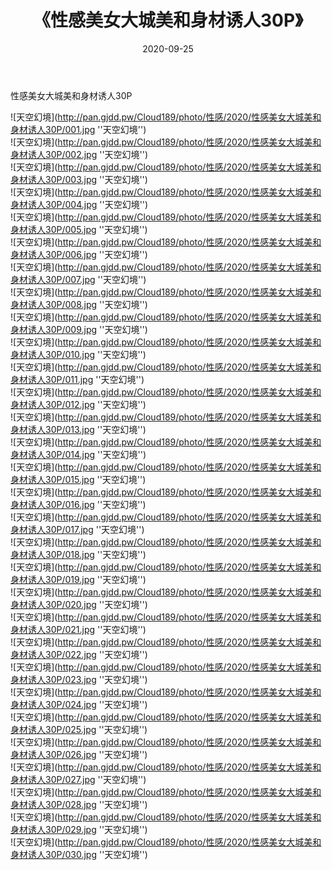 ﻿---
layout: post
title:  《性感美女大城美和身材诱人30P》
date:   2020-09-25
img: http://pan.gjdd.pw/Cloud189/photo/性感/2020/性感美女大城美和身材诱人30P/000.jpg
categories: [美女, 性感, 泳衣]
---

性感美女大城美和身材诱人30P



![天空幻境](http://pan.gjdd.pw/Cloud189/photo/性感/2020/性感美女大城美和身材诱人30P/001.jpg ''天空幻境'') <br>
![天空幻境](http://pan.gjdd.pw/Cloud189/photo/性感/2020/性感美女大城美和身材诱人30P/002.jpg ''天空幻境'') <br>
![天空幻境](http://pan.gjdd.pw/Cloud189/photo/性感/2020/性感美女大城美和身材诱人30P/003.jpg ''天空幻境'') <br>
![天空幻境](http://pan.gjdd.pw/Cloud189/photo/性感/2020/性感美女大城美和身材诱人30P/004.jpg ''天空幻境'') <br>
![天空幻境](http://pan.gjdd.pw/Cloud189/photo/性感/2020/性感美女大城美和身材诱人30P/005.jpg ''天空幻境'') <br>
![天空幻境](http://pan.gjdd.pw/Cloud189/photo/性感/2020/性感美女大城美和身材诱人30P/006.jpg ''天空幻境'') <br>
![天空幻境](http://pan.gjdd.pw/Cloud189/photo/性感/2020/性感美女大城美和身材诱人30P/007.jpg ''天空幻境'') <br>
![天空幻境](http://pan.gjdd.pw/Cloud189/photo/性感/2020/性感美女大城美和身材诱人30P/008.jpg ''天空幻境'') <br>
![天空幻境](http://pan.gjdd.pw/Cloud189/photo/性感/2020/性感美女大城美和身材诱人30P/009.jpg ''天空幻境'') <br>
![天空幻境](http://pan.gjdd.pw/Cloud189/photo/性感/2020/性感美女大城美和身材诱人30P/010.jpg ''天空幻境'') <br>
![天空幻境](http://pan.gjdd.pw/Cloud189/photo/性感/2020/性感美女大城美和身材诱人30P/011.jpg ''天空幻境'') <br>
![天空幻境](http://pan.gjdd.pw/Cloud189/photo/性感/2020/性感美女大城美和身材诱人30P/012.jpg ''天空幻境'') <br>
![天空幻境](http://pan.gjdd.pw/Cloud189/photo/性感/2020/性感美女大城美和身材诱人30P/013.jpg ''天空幻境'') <br>
![天空幻境](http://pan.gjdd.pw/Cloud189/photo/性感/2020/性感美女大城美和身材诱人30P/014.jpg ''天空幻境'') <br>
![天空幻境](http://pan.gjdd.pw/Cloud189/photo/性感/2020/性感美女大城美和身材诱人30P/015.jpg ''天空幻境'') <br>
![天空幻境](http://pan.gjdd.pw/Cloud189/photo/性感/2020/性感美女大城美和身材诱人30P/016.jpg ''天空幻境'') <br>
![天空幻境](http://pan.gjdd.pw/Cloud189/photo/性感/2020/性感美女大城美和身材诱人30P/017.jpg ''天空幻境'') <br>
![天空幻境](http://pan.gjdd.pw/Cloud189/photo/性感/2020/性感美女大城美和身材诱人30P/018.jpg ''天空幻境'') <br>
![天空幻境](http://pan.gjdd.pw/Cloud189/photo/性感/2020/性感美女大城美和身材诱人30P/019.jpg ''天空幻境'') <br>
![天空幻境](http://pan.gjdd.pw/Cloud189/photo/性感/2020/性感美女大城美和身材诱人30P/020.jpg ''天空幻境'') <br>
![天空幻境](http://pan.gjdd.pw/Cloud189/photo/性感/2020/性感美女大城美和身材诱人30P/021.jpg ''天空幻境'') <br>
![天空幻境](http://pan.gjdd.pw/Cloud189/photo/性感/2020/性感美女大城美和身材诱人30P/022.jpg ''天空幻境'') <br>
![天空幻境](http://pan.gjdd.pw/Cloud189/photo/性感/2020/性感美女大城美和身材诱人30P/023.jpg ''天空幻境'') <br>
![天空幻境](http://pan.gjdd.pw/Cloud189/photo/性感/2020/性感美女大城美和身材诱人30P/024.jpg ''天空幻境'') <br>
![天空幻境](http://pan.gjdd.pw/Cloud189/photo/性感/2020/性感美女大城美和身材诱人30P/025.jpg ''天空幻境'') <br>
![天空幻境](http://pan.gjdd.pw/Cloud189/photo/性感/2020/性感美女大城美和身材诱人30P/026.jpg ''天空幻境'') <br>
![天空幻境](http://pan.gjdd.pw/Cloud189/photo/性感/2020/性感美女大城美和身材诱人30P/027.jpg ''天空幻境'') <br>
![天空幻境](http://pan.gjdd.pw/Cloud189/photo/性感/2020/性感美女大城美和身材诱人30P/028.jpg ''天空幻境'') <br>
![天空幻境](http://pan.gjdd.pw/Cloud189/photo/性感/2020/性感美女大城美和身材诱人30P/029.jpg ''天空幻境'') <br>
![天空幻境](http://pan.gjdd.pw/Cloud189/photo/性感/2020/性感美女大城美和身材诱人30P/030.jpg ''天空幻境'') <br>